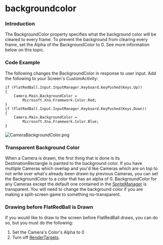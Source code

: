 # backgroundcolor

### Introduction

The BackgroundColor property specifies what the background color will be cleared to every frame. To prevent the background from clearing every frame, set the Alpha of the BackgroundColor to 0. See more information below on this topic.

### Code Example

The following changes the BackgroundColor in response to user input. Add the following to your Screen's CustomActivity:

```
if (FlatRedBall.Input.InputManager.Keyboard.KeyPushed(Keys.Up))
{
    Camera.Main.BackgroundColor =
        Microsoft.Xna.Framework.Color.Red;
}
if (FlatRedBall.Input.InputManager.Keyboard.KeyPushed(Keys.Down))
{
    Camera.Main.BackgroundColor =
        Microsoft.Xna.Framework.Color.Blue;
}
```

![CameraBackgroundColor.png](../../../../media/migrated_media-CameraBackgroundColor.png)

### Transparent Background Color

When a Camera is drawn, the first thing that is done is its DestinationRectangle is painted to the background color. If you have multiple Cameras which overlap and you'd like Cameras which are on top to not write over what's already been drawn by previous Cameras, you can set the BackgroundColor to a color that has an alpha of 0. BackgroundColor for any Cameras except the default one contained in the [SpriteManager](../../../../frb/docs/index.php) is transparent. You will need to change the background color if you are making a split-screen game to something no-transparent.

### Drawing before FlatRedBall is Drawn

If you would like to draw to the screen before FlatRedBall draws, you can do so, but you must do the following:

1. Set the Camera's Color's Alpha to 0
2. Turn off [RenderTargets](../../../../frb/docs/index.php).
